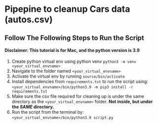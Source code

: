 # Pipepine to cleanup Cars data (autos.csv)
## Follow The Following Steps to Run the Script
#### Disclaimer: This tutorial is for Mac, and the python version is 3.9

1. Create python virtual env using python venv ```python3 -m venv <your_virtual_envname>```
2. Navigate to the folder named ```<your_virtual_envname>```
3. Activate the virtual env by running ```source/bin/activate```
4. Install dependencies from ```requirements.txt``` to run the script using: ```<your_virtual_envname>/bin/python3.9 -m pip3 install -r requirements.txt```
5. Make sure the csv file required for cleaning up is under the same directory as the ```<your_virtual_envname>``` folder. **Not inside, but under the _**SAME**_ directory.**
6. Run the script from the terminal by: ```<your_virtual_envname>/bin/python3.9 script.py```